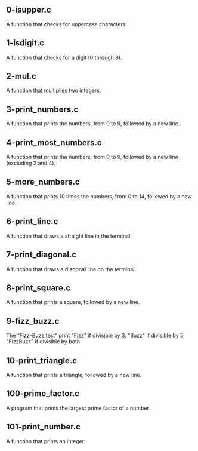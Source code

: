 ## 0-isupper.c
A function that checks for uppercase characters
## 1-isdigit.c
A function that checks for a digit (0 through 9).
## 2-mul.c
A function that multiplies two integers.
## 3-print_numbers.c
A function that prints the numbers, from 0 to 9, followed by a new line.
## 4-print_most_numbers.c
A function that prints the numbers, from 0 to 9, followed by a new line (excluding 2 and 4).
## 5-more_numbers.c
A function that prints 10 times the numbers, from 0 to 14, followed by a new line.
## 6-print_line.c
A function that draws a straight line in the terminal.
## 7-print_diagonal.c
A function that draws a diagonal line on the terminal.
## 8-print_square.c
A function that prints a square, followed by a new line.
## 9-fizz_buzz.c
The “Fizz-Buzz test” print "Fizz" if divisible by 3, "Buzz" if divisible by 5, "FizzBuzz" if divisible by both
## 10-print_triangle.c
A function that prints a triangle, followed by a new line.
## 100-prime_factor.c
A program that prints the largest prime factor of a number.
## 101-print_number.c
A function that prints an integer.
